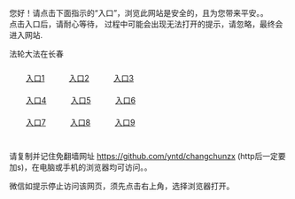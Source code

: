 您好！请点击下面指示的“入口”，浏览此网站是安全的，且为您带来平安。。 <br/>
点击入口后，请耐心等待， 过程中可能会出现无法打开的提示，请忽略，最终会进入网站. </br>

法轮大法在长春<br/>
<div style="padding:10px"><a style="margin:20px" target="_blank" href="https://d7sxkzm8kc5cd.cloudfront.net/2Qpsp?qbatwhrp" id="ccLink1" rel="nofollow">入口1</a> <a target="_blank" style="margin:20px" href="https://d1dmxmjz50eo6t.cloudfront.net/2Qpsp?vpaslswa" id="ccLink2" rel="nofollow">入口2</a> <a style="margin:20px" target="_blank" href="https://d38j05wyr9k1hz.cloudfront.net/2Qpsp?gdvpaae" id="ccLink3" rel="nofollow">入口3</a></div>

<div style="padding:10px" ><a style="margin:20px" target="_blank" href="https://d7sxkzm8kc5cd.cloudfront.net/2Qpsp?qbatwhrp" id="ccLink4" rel="nofollow">入口4</a> <a style="margin:20px" href="https://d1dmxmjz50eo6t.cloudfront.net/2Qpsp?vpaslswa" target="_blank" id="ccLink5" rel="nofollow">入口5</a> <a style="margin:20px" href="https://d38j05wyr9k1hz.cloudfront.net/2Qpsp?gdvpaae" target="_blank" id="ccLink6" rel="nofollow">入口6</a></div>

<div style="padding:10px"><a style="margin:20px" target="_blank" href="https://d7sxkzm8kc5cd.cloudfront.net/2Qpsp?qbatwhrp" id="ccLink7" rel="nofollow">入口7</a> <a style="margin:20px" href="https://d1dmxmjz50eo6t.cloudfront.net/2Qpsp?vpaslswa" target="_blank" id="ccLink8" rel="nofollow">入口8</a> <a style="margin:20px" target="_blank" href="https://d38j05wyr9k1hz.cloudfront.net/2Qpsp?gdvpaae" id="ccLink9" rel="nofollow">入口9</a></div>

<br/>



请复制并记住免翻墙网址 https://github.com/yntd/changchunzx (http后一定要加s)，在电脑或手机的浏览器均可访问。。<br/>

微信如提示停止访问该网页，须先点击右上角，选择浏览器打开。

